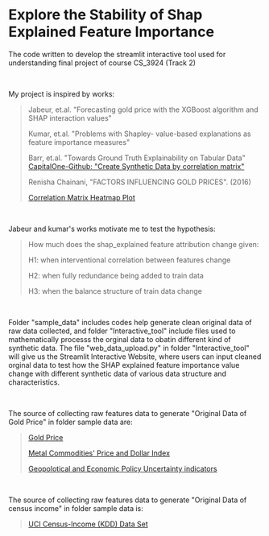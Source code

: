 # Explore the Stability of Shap Explained Feature Importance
The code written to develop the streamlit interactive tool used for understanding final project of course CS_3924 (Track 2)

<br/>

My project is inspired by works: 
> Jabeur, et.al. "Forecasting gold price with the XGBoost algorithm and SHAP interaction values"
> 
> Kumar, et.al. "Problems with Shapley- value-based explanations as feature importance measures"
> 
> Barr, et.al. "Towards Ground Truth Explainability on Tabular Data" [CapitalOne-Github: "Create Synthetic Data by correlation matrix"](https://github.com/capitalone/synthetic-data)
> 
> Renisha Chainani, "FACTORS INFLUENCING GOLD PRICES". (2016)
> 
> [Correlation Matrix Heatmap Plot](https://seaborn.pydata.org/examples/many_pairwise_correlations.html)

<br/>

Jabeur and kumar's works motivate me to test the hypothesis:
> How much does the shap_explained feature attribution change given:
> 
> H1: when interventional correlation between features change
> 
> H2: when fully redundance being added to train data
> 
> H3: when the balance structure of train data change

<br/>

Folder "sample_data" includes codes help generate clean original data of raw data collected, and folder "Interactive_tool" include files used to mathematically processs the orginal data to obatin different kind of synthetic data. The file "web_data_upload.py" in folder "Interactive_tool" will give us the Streamlit Interactive Website, where users can input cleaned orginal data to test how the SHAP explained feature importance value change with different synthetic data of various data structure and characteristics. 

<br/>

The source of collecting raw features data to generate "Original Data of Gold Price" in folder sample data are:
> [Gold Price](https://www.gold.org/)
> 
> [Metal Commodities' Price and Dollar Index](https://www.investing.com/)
> 
> [Geopolotical and Economic Policy Uncertainty indicators](https://www.policyuncertainty.com/gpr.html)

<br/>

The source of collecting raw features data to generate "Original Data of census income" in folder sample data is:
> [UCI Census-Income (KDD) Data Set](https://archive.ics.uci.edu/ml/datasets/Census-Income+(KDD))
